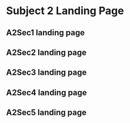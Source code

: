 # Subject 2 Landing Page

## A2Sec1 landing page
## A2Sec2 landing page
## A2Sec3 landing page
## A2Sec4 landing page
## A2Sec5 landing page
